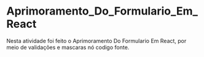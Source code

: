 # Aprimoramento_Do_Formulario_Em_React
Nesta atividade foi feito o Aprimoramento Do Formulario Em React, por meio de validações e mascaras nó codigo fonte.
